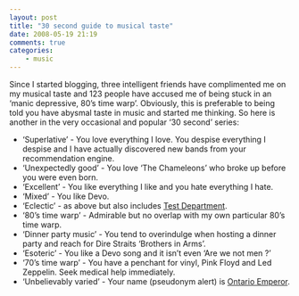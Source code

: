 ```yaml
---
layout: post
title: "30 second guide to musical taste"
date: 2008-05-19 21:19
comments: true
categories:
    - music
---
```

Since I started blogging, three intelligent friends have complimented me
on my musical taste and 123 people have accused me of being stuck in an
‘manic depressive, 80’s time warp’. Obviously, this is preferable to
being told you have abysmal taste in music and started me thinking. So
here is another in the very occasional and popular ‘30 second’ series:

-   ‘Superlative’ - You love everything I love. You despise everything I
    despise and I have actually discovered new bands from your
    recommendation engine.
-   ‘Unexpectedly good’ - You love ‘The Chameleons’ who broke up before
    you were even born.
-   ‘Excellent’ - You like everything I like and you hate everything I
    hate.
-   ‘Mixed’ - You like Devo.
-   ‘Eclectic’ - as above but also includes [Test Department][].
-   ‘80’s time warp’ - Admirable but no overlap with my own particular
    80’s time warp.
-   ‘Dinner party music’ - You tend to overindulge when hosting a dinner
    party and reach for Dire Straits ‘Brothers in Arms’.
-   ‘Esoteric’ - You like a Devo song and it isn’t even ‘Are we not men
    ?’
-   ‘70’s time warp’ - You have a penchant for vinyl, Pink Floyd and Led
    Zeppelin. Seek medical help immediately.
-   ‘Unbelievably varied’ - Your name (pseudonym alert) is [Ontario
    Emperor][].

  [Test Department]: http://en.wikipedia.org/wiki/Test_Dept
  [Ontario Emperor]: http://www.last.fm/user/ontarioemperor/
